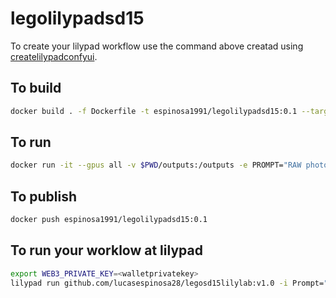 # legolilypadsd15
To create your lilypad workflow use the command above
creatad using [createlilypadconfyui](https://github.com/lucasespinosa28/createlilypadconfyui).
## To build
```bash
docker build . -f Dockerfile -t espinosa1991/legolilypadsd15:0.1 --target runner
```
## To run
```bash
docker run -it --gpus all -v $PWD/outputs:/outputs -e PROMPT="RAW photo, <lora:lego_v2.0.768-000035:0.8> LEGO BrickHeadz, a dragon in a cave, (high detailed skin:1.2), 8k uhd, dslr, soft lighting, high quality, film grain, Fujifilm XT3"
```
## To publish
```bash
docker push espinosa1991/legolilypadsd15:0.1
```
## To run your worklow at lilypad
```bash
export WEB3_PRIVATE_KEY=<walletprivatekey>
lilypad run github.com/lucasespinosa28/legosd15lilylab:v1.0 -i Prompt="RAW photo, <lora:lego_v2.0.768-000035:0.8> LEGO BrickHeadz, a dragon in a cave, (high detailed skin:1.2), 8k uhd, dslr, soft lighting, high quality, film grain, Fujifilm XT3"
```
